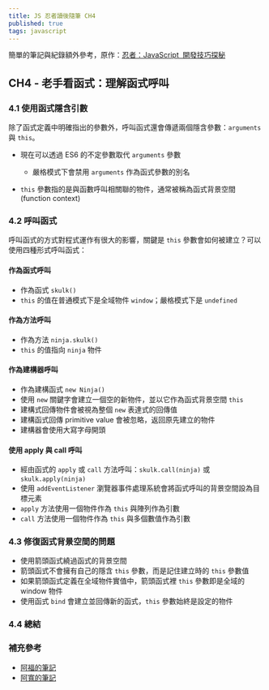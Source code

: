 ```yaml
---
title: JS 忍者讀後隨筆 CH4
published: true
tags: javascript
---
```


簡單的筆記與紀錄額外參考，原作：<a href="https://www.books.com.tw/products/0010701459" target="_blank">忍者：JavaScript  開發技巧探秘</a>

## CH4 - 老手看函式：理解函式呼叫

### 4.1 使用函式隱含引數

除了函式定義中明確指出的參數外，呼叫函式還會傳遞兩個隱含參數：`arguments` 與 `this`。

- 現在可以透過 ES6 的不定參數取代 `arguments` 參數

  - 嚴格模式下會禁用 `arguments` 作為函式參數的別名

- `this` 參數指的是與函數呼叫相關聯的物件，通常被稱為函式背景空間 (function context)

### 4.2 呼叫函式

呼叫函式的方式對程式運作有很大的影響，關鍵是 `this` 參數會如何被建立？可以使用四種形式呼叫函式：

#### 作為函式呼叫

- 作為函式 `skulk()`
- `this` 的值在普通模式下是全域物件 `window`；嚴格模式下是 `undefined`

#### 作為方法呼叫

- 作為方法 `ninja.skulk()`
- `this` 的值指向 `ninja` 物件

#### 作為建構器呼叫

- 作為建構函式 `new Ninja()`
- 使用 `new` 關鍵字會建立一個空的新物件，並以它作為函式背景空間 `this`
- 建構式回傳物件會被視為整個 `new` 表達式的回傳值
- 建構函式回傳 primitive value 會被忽略，返回原先建立的物件
- 建構器會使用大寫字母開頭

#### 使用 apply 與 call 呼叫

- 經由函式的 `apply` 或 `call` 方法呼叫：`skulk.call(ninja)` 或 `skulk.apply(ninja)`
- 使用 `addEventListener` 瀏覽器事件處理系統會將函式呼叫的背景空間設為目標元素
- `apply` 方法使用一個物件作為 `this` 與陣列作為引數
- `call` 方法使用一個物件作為 `this` 與多個數值作為引數

### 4.3 修復函式背景空間的問題

- 使用箭頭函式繞過函式的背景空間
- 箭頭函式不會擁有自己的隱含 `this` 參數，而是記住建立時的 `this` 參數值
- 如果箭頭函式定義在全域物件實值中，箭頭函式裡 `this` 參數即是全域的 window 物件
- 使用函式 `bind` 會建立並回傳新的函式，`this` 參數始終是設定的物件

### 4.4 總結

### 補充參考

- [阿福的筆記](https://www.notion.so/Chapter4-3af8d9eafe304ed683e8374eca4505ea)
- [阿寬的筆記](https://www.coderbridge.com/@waynelee2048/05bf562aae0544989594385ce097b9fb)
